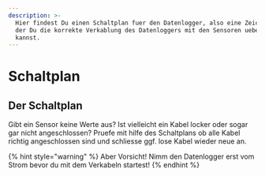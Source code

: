 ```yaml
---
description: >-
  Hier findest Du einen Schaltplan fuer den Datenlogger, also eine Zeichnung auf
  der Du die korrekte Verkablung des Datenloggers mit den Sensoren ueberpruefen
  kannst.
---
```


# Schaltplan

## Der Schaltplan 

Gibt ein Sensor keine Werte aus? Ist vielleicht ein Kabel locker oder sogar gar nicht angeschlossen? Pruefe mit hilfe des Schaltplans ob alle Kabel richtig angeschlossen sind und schliesse ggf. lose Kabel wieder neue an.

{% hint style="warning" %}
Aber Vorsicht! Nimm den Datenlogger erst vom Strom bevor du mit dem Verkabeln startest!
{% endhint %}



